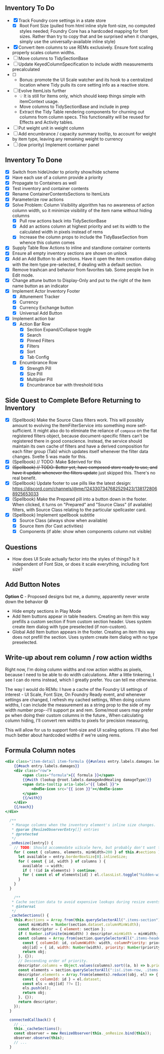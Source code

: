 ## Inventory To Do

- [x] Track Foundry core settings in a state store
  - [x] Root Font Size (pulled from html inline style font-size, no computed styles needed; Foundry Core has a hardcoded mapping for font sizes. Rather than try to copy that and be surprised when it changes, simply use the universally-available inline style)
- [x] Convert item columns to use REMs exclusively. Ensure font scaling properly scales column widths.
- [ ] Move columns to TidySectionBase
- [ ] Update KeyedColumnSpecification to include width measurements precalculated
- [ ] 
  - Bonus: promote the UI Scale watcher and its hook to a centralized location where Tidy pulls its core setting info as a reactive store.
- [ ] Evolve ItemLists further
  - 💡 It is still for Items only, which should keep things simple with itemContext usage.
  - Move columns to TidySectionBase and include in prep
  - Extract the Tidy Table rendering components for churning out columns from column specs. This functionality will be reused for Effects and Activity tables.
- [ ] Put weight unit in weight column
- [ ] Add encumbrance / capacity summary tooltip, to account for weight by item type, leaving any remaining weight to currency
- [ ] (low priority) Implement container panel

## Inventory To Done

- [x] Switch from hideUnder to priority show/hide scheme
- [x] Have each use of a column provide a priority
- [x] Propagate to Containers as well
- [X] Test inventory and container contents
- [x] Rename ContainerContentsSections to ItemLists
- [x] Parameterize row actions
- [x] Solve Problem: Column Visibility algorithm has no awareness of action column width, so it minimize visibility of the item name without hiding columns
  - [x] Pull row actions back into TidySectionBase
  - [x] Add an actions column at highest priority and set its width to the calculated width in pixels instead of rems
  - [x] Increase the column props to include the TidyBaseSection from whence this column comes
- [x] Supply Table Row Actions to inline and standlone container contents
- [x] Ensure all empty inventory sections are shown on unlock
- [x] Add an Add Button to all sections. Have it open the item creation dialog with the item type pre-selected, if dealing with a default section.
- [x] Remove trashcan and behavior from favorites tab. Some people live in Edit mode.
- [x] Change attune button to Display-Only and put to the right of the item name button as an indicator
- [x] Implement Actor Inventory Footer
  - [x] Attunement Tracker
  - [x] Currency
  - [x] Currency Exchange button
  - [x] Universal Add Button
- [x] Implement action bar
  - [x] Action Bar Row
    - [x] Section Expand/Collapse toggle
    - [x] Search
    - [x] Pinned Filters
    - [x] Filters
    - [x] Sort
    - [x] Tab Config
  - [x] Encumbrance Row
    - [x] Strength Pill
    - [x] Size Pill
    - [x] Multiplier Pill
    - [x] Encumbrance bar with threshold ticks

## Side Quest to Complete Before Returning to Inventory

- [x] (Spellbook) Make the Source Class filters work. This will possibly amount to evolving the ItemFilterService into something more self-sufficient. It might also do to eliminate the reliance of `compose` on the flat registered filters object, because document-specific filters can't be registered there in good conscience. Instead, the service should maintain its own cache of filters and have a derived composition for each filter group (Tab) which updates itself whenever the filter data changes. Svelte 5 was made for this.
- [x] (Spellbook) // TODO: Make $derived for this
- [x] ~~(Spellbook) // TODO: Better yet, have composed store ready to use, and have it update whenever the filters update~~ just skipped this. There's no real benefit.
- [x] (Spellbook) Update footer to use pills like the latest design: https://discord.com/channels/@me/1243307347682529423/1381728068925653033
- [x] (Spellbook) Make the Prepared pill into a button down in the footer. When clicked, it turns on "Prepared" and "Source Class" (if available) filters, with Source Class relating to the particular spellcaster card.
- [x] (Spellbook) Implement spellbook subtitle
  - [x] Source Class (always show when available)
  - [x] Source Item (for Cast activities)
  - [x] Components (if able: show when components column not visible)

## Questions

- How does UI Scale actually factor into the styles of things? Is it independent of Font Size, or does it scale everything, including font size?

## Add Button Notes

**Option C** - Proposed designs but me, a dummy, apparently never wrote down the behavior 😅
* Hide empty sections in Play Mode
* Add Item buttons appear in table headers. Creating an item this way prefills a custom section if from custom section header. Uses system create item dialog with type preselected (if non-custom).
* Global Add Item button appears in the footer. Creating an item this way does not prefill the section. Uses system create item dialog with no type preselected.

## Write-up about rem column / row action widths

Right now, I'm doing column widths and row action widths as pixels, because I need to be able to do width calculations.
After a little tinkering, I see I can do rems instead, which I greatly prefer. You can tell me otherwise.

The way I would do REMs: 
I have a cache of the Foundry UI settings of interest - UI Scale, Font Size,
On Foundry Ready event, and whenever settings are changed, I refresh my cached settings,
When doing column widths, I can include the measurement as a string prop to the side of my width number prop--I'll support px and rem. Some/most users may prefer px when doing their custom columns in the future.,
When calculating column hiding, I'll convert rem widths to pixels for precision measuring,

This will allow for us to support font-size and UI scaling options. I'll also feel much better about hardcoded widths if we're using rems.

## Formula Column notes

```hbs
<div class="item-detail item-formula {{#unless entry.labels.damages.length}}empty{{/unless}}" data-column-id="formula">
    {{#each entry.labels.damages}}
    <div class="row">
        <span class="formula">{{ formula }}</span>
        {{#with (lookup @root.labels.damageAndHealing damageType)}}
        <span data-tooltip aria-label="{{ label }}">
            <dnd5e-icon src="{{ icon }}"></dnd5e-icon>
        </span>
        {{/with}}
    </div>
    {{/each}}
</div>
```

```js
  /**
   * Manage columns when the inventory element's inline size changes.
   * @param {ResizeObserverEntry[]} entries
   * @protected
   */
  _onResize([entry]) {
    // TODO: Should accommodate uiScale here, but probably don't want to call game.settings.get every frame.
    for ( const { columns, elements, minWidth=200 } of this.#sections ) {
      let available = entry.borderBoxSize[0].inlineSize;
      for ( const { id, width } of columns ) {
        available -= width;
        if ( !(id in elements) ) continue;
        for ( const el of elements[id] ) el.classList.toggle("hidden-width", available < minWidth);
      }
    }
  }

    /**
   * Cache section data to avoid expensive lookups during resize events.
   * @internal
   */
  _cacheSections() {
    this.#sections = Array.from(this.querySelectorAll(".items-section")).map(section => {
      const minWidth = Number(section.dataset.columnMinWidth);
      const descriptor = { element: section };
      if ( Number.isFinite(minWidth) ) descriptor.minWidth = minWidth;
      const columns = Array.from(section.querySelectorAll(".items-header [data-column-id]")).reduce((obj, el) => {
        const { columnId: id, columnWidth: width, columnPriority: priority } = el.dataset;
        obj[id] = { id, width: Number(width), priority: Number(priority) };
        return obj;
      }, {});
      // Descending order of priority.
      descriptor.columns = Object.values(columns).sort((a, b) => b.priority - a.priority);
      const elements = section.querySelectorAll(":is(.item-row, .items-header) [data-column-id]");
      descriptor.elements = Array.from(elements).reduce((obj, el) => {
        const { columnId: id } = el.dataset;
        const els = obj[id] ??= [];
        els.push(el);
        return obj;
      }, {});
      return descriptor;
    });
  }

  connectedCallback() {
    // ...
    this._cacheSections();
    const observer = new ResizeObserver(this._onResize.bind(this));
    observer.observe(this);
    // ...
  }
```